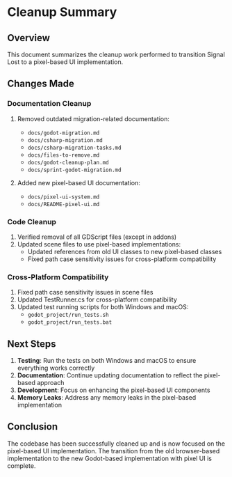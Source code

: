 # Cleanup Summary

## Overview

This document summarizes the cleanup work performed to transition Signal Lost to a pixel-based UI implementation.

## Changes Made

### Documentation Cleanup

1. Removed outdated migration-related documentation:
   - `docs/godot-migration.md`
   - `docs/csharp-migration.md`
   - `docs/csharp-migration-tasks.md`
   - `docs/files-to-remove.md`
   - `docs/godot-cleanup-plan.md`
   - `docs/sprint-godot-migration.md`

2. Added new pixel-based UI documentation:
   - `docs/pixel-ui-system.md`
   - `docs/README-pixel-ui.md`

### Code Cleanup

1. Verified removal of all GDScript files (except in addons)
2. Updated scene files to use pixel-based implementations:
   - Updated references from old UI classes to new pixel-based classes
   - Fixed path case sensitivity issues for cross-platform compatibility

### Cross-Platform Compatibility

1. Fixed path case sensitivity issues in scene files
2. Updated TestRunner.cs for cross-platform compatibility
3. Updated test running scripts for both Windows and macOS:
   - `godot_project/run_tests.sh`
   - `godot_project/run_tests.bat`

## Next Steps

1. **Testing**: Run the tests on both Windows and macOS to ensure everything works correctly
2. **Documentation**: Continue updating documentation to reflect the pixel-based approach
3. **Development**: Focus on enhancing the pixel-based UI components
4. **Memory Leaks**: Address any memory leaks in the pixel-based implementation

## Conclusion

The codebase has been successfully cleaned up and is now focused on the pixel-based UI implementation. The transition from the old browser-based implementation to the new Godot-based implementation with pixel UI is complete.
